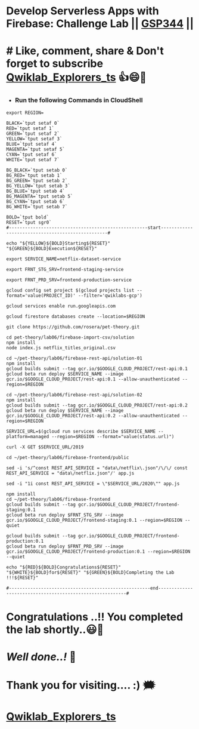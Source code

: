 # Develop Serverless Apps with Firebase: Challenge Lab || [GSP344](https://www.cloudskillsboost.google/focuses/14677?parent=catalog) ||

# # Like, comment, share & Don't forget to subscribe [Qwiklab_Explorers_ts](https://youtube.com/@titashshil?si=RgamNu1dc9jVIbJN) 👍😄🤝
* ### Run the following Commands in CloudShell
```
export REGION=
```
```
BLACK=`tput setaf 0`
RED=`tput setaf 1`
GREEN=`tput setaf 2`
YELLOW=`tput setaf 3`
BLUE=`tput setaf 4`
MAGENTA=`tput setaf 5`
CYAN=`tput setaf 6`
WHITE=`tput setaf 7`

BG_BLACK=`tput setab 0`
BG_RED=`tput setab 1`
BG_GREEN=`tput setab 2`
BG_YELLOW=`tput setab 3`
BG_BLUE=`tput setab 4`
BG_MAGENTA=`tput setab 5`
BG_CYAN=`tput setab 6`
BG_WHITE=`tput setab 7`

BOLD=`tput bold`
RESET=`tput sgr0`
#----------------------------------------------------start--------------------------------------------------#

echo "${YELLOW}${BOLD}Starting${RESET}" "${GREEN}${BOLD}Execution${RESET}"

export SERVICE_NAME=netflix-dataset-service

export FRNT_STG_SRV=frontend-staging-service

export FRNT_PRD_SRV=frontend-production-service

gcloud config set project $(gcloud projects list --format='value(PROJECT_ID)' --filter='qwiklabs-gcp')

gcloud services enable run.googleapis.com

gcloud firestore databases create --location=$REGION

git clone https://github.com/rosera/pet-theory.git

cd pet-theory/lab06/firebase-import-csv/solution
npm install
node index.js netflix_titles_original.csv

cd ~/pet-theory/lab06/firebase-rest-api/solution-01
npm install
gcloud builds submit --tag gcr.io/$GOOGLE_CLOUD_PROJECT/rest-api:0.1
gcloud beta run deploy $SERVICE_NAME --image gcr.io/$GOOGLE_CLOUD_PROJECT/rest-api:0.1 --allow-unauthenticated --region=$REGION

cd ~/pet-theory/lab06/firebase-rest-api/solution-02
npm install
gcloud builds submit --tag gcr.io/$GOOGLE_CLOUD_PROJECT/rest-api:0.2
gcloud beta run deploy $SERVICE_NAME --image gcr.io/$GOOGLE_CLOUD_PROJECT/rest-api:0.2 --allow-unauthenticated --region=$REGION

SERVICE_URL=$(gcloud run services describe $SERVICE_NAME --platform=managed --region=$REGION --format="value(status.url)")

curl -X GET $SERVICE_URL/2019

cd ~/pet-theory/lab06/firebase-frontend/public

sed -i 's/^const REST_API_SERVICE = "data\/netflix\.json"/\/\/ const REST_API_SERVICE = "data\/netflix.json"/' app.js

sed -i "1i const REST_API_SERVICE = \"$SERVICE_URL/2020\"" app.js

npm install
cd ~/pet-theory/lab06/firebase-frontend
gcloud builds submit --tag gcr.io/$GOOGLE_CLOUD_PROJECT/frontend-staging:0.1
gcloud beta run deploy $FRNT_STG_SRV --image gcr.io/$GOOGLE_CLOUD_PROJECT/frontend-staging:0.1 --region=$REGION --quiet

gcloud builds submit --tag gcr.io/$GOOGLE_CLOUD_PROJECT/frontend-production:0.1
gcloud beta run deploy $FRNT_PRD_SRV --image gcr.io/$GOOGLE_CLOUD_PROJECT/frontend-production:0.1 --region=$REGION --quiet

echo "${RED}${BOLD}Congratulations${RESET}" "${WHITE}${BOLD}for${RESET}" "${GREEN}${BOLD}Completing the Lab !!!${RESET}"

#-----------------------------------------------------end----------------------------------------------------------#
```

# Congratulations ..!! You completed the lab shortly..😃💯

# *Well done..!* 👏

# Thank you for visiting.... :) 🗯️

# [Qwiklab_Explorers_ts](https://youtube.com/@titashshil?si=RgamNu1dc9jVIbJN)
